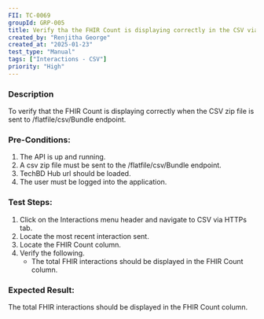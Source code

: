 ```yaml
---
FII: TC-0069
groupId: GRP-005
title: Verify tha the FHIR Count is displaying correctly in the CSV via HTTP tab when the CSV zip file is sent to /flatfile/csv/Bundle endpoint
created_by: "Renjitha George"
created_at: "2025-01-23"
test_type: "Manual"
tags: ["Interactions - CSV"]
priority: "High"
---
```


### Description

To verify that the FHIR Count is displaying correctly when the CSV zip file is
sent to /flatfile/csv/Bundle endpoint.

### Pre-Conditions:

1. The API is up and running.
2. A csv zip file must be sent to the /flatfile/csv/Bundle endpoint.
3. TechBD Hub url should be loaded.
4. The user must be logged into the application.

### Test Steps:

1. Click on the Interactions menu header and navigate to CSV via HTTPs tab.
2. Locate the most recent interaction sent.
3. Locate the FHIR Count column.
4. Verify the following.
   - The total FHIR interactions should be displayed in the FHIR Count column.

### Expected Result:

The total FHIR interactions should be displayed in the FHIR Count column.
